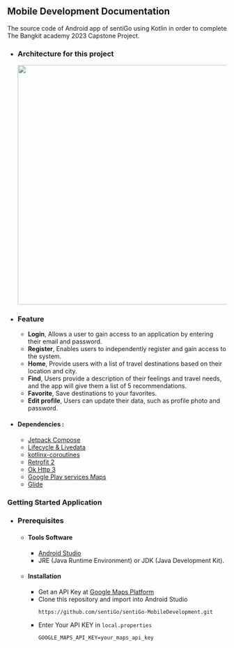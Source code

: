 ## Mobile Development Documentation
<p>The source code of Android app of sentiGo using Kotlin in order to complete The Bangkit academy 2023 Capstone Project.</p>

- ### Architecture for this project
  <img src="https://github.com/sentiGo/sentiGo-MobileDevelopment/assets/70699971/77ec0352-9406-4d3a-b058-e7e7b8004d9e" width="550"/>

- ### Feature
  - **Login**, Allows a user to gain access to an application by entering their email and password.
  - **Register**, Enables users to independently register and gain access to the system.
  - **Home**, Provide users with a list of travel destinations based on their location and city.
  - **Find**, Users provide a description of their feelings and travel needs, and the app will give them a list of 5 recommendations.
  - **Favorite**, Save destinations to your favorites.
  - **Edit profile**, Users can update their data, such as profile photo and password. 

- #### Dependencies : 
    - [Jetpack Compose](https://developer.android.com/jetpack/compose)
    - [Lifecycle & Livedata](https://developer.android.com/jetpack/androidx/releases/lifecycle)
    - [kotlinx-coroutines](https://developer.android.com/kotlin/coroutines)
    - [Retrofit 2](https://square.github.io/retrofit/)
    - [Ok Http 3](https://square.github.io/okhttp/)
    - [Google Play services Maps](https://developers.google.com/maps/documentation/android-sdk/get-api-key)
    - [Glide](https://github.com/bumptech/glide)

### Getting Started Application
- ### Prerequisites
    - #### Tools Software
        - [Android Studio](https://developer.android.com/studio)
        - JRE (Java Runtime Environment) or JDK (Java Development Kit).
    
    - #### Installation
      - Get an API Key at [Google Maps Platform](https://developers.google.com/maps/documentation/android-sdk/get-api-key)
      - Clone this repository and import into Android Studio    
        ```
        https://github.com/sentiGo/sentiGo-MobileDevelopment.git
        ``` 
      - Enter Your API KEY in ``local.properties``
        ```
        GOOGLE_MAPS_API_KEY=your_maps_api_key
        ```

